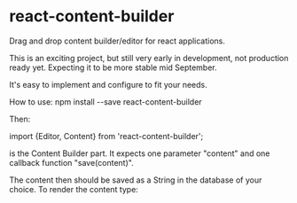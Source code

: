 # react-content-builder
Drag and drop content builder/editor for react applications.

This is an exciting project, but still very early in development, not production ready yet. Expecting it to be more stable mid September.

It's easy to implement and configure to fit your needs.

How to use: npm install --save react-content-builder

Then:

import {Editor, Content} from 'react-content-builder';

<Editor> is the Content Builder part. It expects one parameter "content" and one callback function "save(content)".

The content then should be saved as a String in the database of your choice. To render the content type: <Content content={content} />
